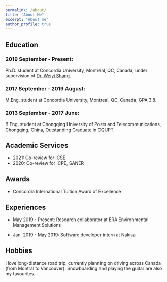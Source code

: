 ```yaml
---
permalink: /about/
title: "About Me"
excerpt: "About me"
author_profile: true
---
```


Education
------

### 2019 September - Present:

Ph.D. student at Concordia University, Montreal, QC, Canada, under supervision of [Dr. Weiyi Shang](https://users.encs.concordia.ca/~shang/).

### 2017 September - 2019 August:

M.Eng. student at Concordia University, Montreal, QC, Canada, GPA 3.8.

### 2013 September - 2017 June:

B.Eng. student at Chongqing University of Posts and Telecommunications, Chongqing, China, Outstanding Graduate in CQUPT. 

<!--

## Skills

- Programming Language: Java(8), JavaScript(ES6, TypeScript), Python, HTML, CSS, SQL, C
- Frameworks: Spring Boot, Spring Cloud, Spring Data JPA, MyBatis, Vue.js, Element UI, React, Ant Design, jQuery, Bootstrap
- Tools: Git, Maven, Docker, Redis, MySQL, Elasticsearch, Jira, Confluence
-->

## Academic Services

+ 2021: Co-review for ICSE
+ 2020: Co-review for ICPE, SANER



## Awards

+ Concordia International Tuition Award of Excellence

## Experiences

+ May 2019 - Present: Research collaborator at ERA Environmental Management Solutions

+ Jan. 2019 - May 2019: Software developer intern at Nakisa

## Hobbies

I love long-distance road trip, currently planning on driving across Canada (from Montral to Vancouver). Snowboarding and playing the guitar are also my favourites.

